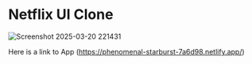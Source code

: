 # Netflix UI Clone

![Screenshot 2025-03-20 221431](https://github.com/user-attachments/assets/a9d6cd00-4c73-4333-8f08-028e934904ac)

Here is a link to App (https://phenomenal-starburst-7a6d98.netlify.app/)
